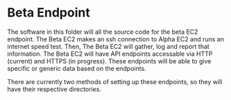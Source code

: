 # Beta Endpoint

The software in this folder will all the source code for the beta EC2 endpoint.
The Beta EC2 makes an ssh connection to Alpha EC2 and runs an internet speed test.
Then, The Beta EC2 will gather, log and report that information.
The Beta EC2 will have API endpoints accessable via HTTP (current) and HTTPS (in progress). 
These endpoints will be able to give specific or generic data based on the endpoints. 

There are currently two methods of setting up these endpoints, so they will have their respective directories.